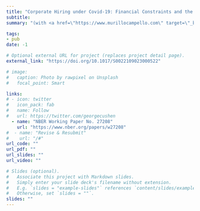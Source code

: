 ```yaml
---
title: "Corporate Hiring under Covid-19: Financial Constraints and the Nature of New Jobs"
subtitle: 
summary: "(with <a href=\"https://www.murillocampello.com\" target=\"_blank\" rel=\"noopener\">Murillo Campello</a> and <a href=\"https://www.gauravkankanhalli.com\" target=\"_blank\" rel=\"noopener\">Gaurav Kankanhalli</a>) \n\n <i><b> Journal of Financial and Quantitative Analysis</i></b>, Forthcoming \n\n Big data on job postings reveal multiple facets of the impact of Covid-19 on corporate hiring. Firms disproportionately cut new hiring for high-skill positions, with financially constrained firms reducing skilled hiring the most. Applying machine learning methods to job-ad texts, we find that firms have skewed their hiring towards operationally-core functions. New positions display greater flexibility regarding schedules and tasks. While job posting levels show signs of recovery starting in late-2020, changes to job descriptions and skill profiles persist through early-2022. Financial constraints amplify these changes, with constrained firms'  new hires witnessing greater adjustments to job roles and employment arrangements."

tags: 
- pub
date: -1

# Optional external URL for project (replaces project detail page).
external_link: "https://doi.org/10.1017/S0022109023000522"

# image:
#   caption: Photo by rawpixel on Unsplash
#   focal_point: Smart

links:
# - icon: twitter
#   icon_pack: fab
#   name: Follow
#   url: https://twitter.com/georgecushen
  - name: "NBER Working Paper No. 27208"
    url: "https://www.nber.org/papers/w27208"
#  - name: "Revise & Resubmit"
#    url: "/#"
url_code: ""
url_pdf: ""
url_slides: ""
url_video: ""

# Slides (optional).
#   Associate this project with Markdown slides.
#   Simply enter your slide deck's filename without extension.
#   E.g. `slides = "example-slides"` references `content/slides/example-slides.md`.
#   Otherwise, set `slides = ""`.
slides: ""
---
```

